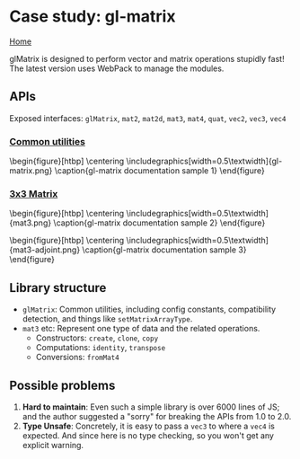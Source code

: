 # Case study: gl-matrix

[Home](http://glmatrix.net)

glMatrix is designed to perform vector and matrix operations stupidly fast! The latest version uses WebPack to manage the modules.

## APIs

Exposed interfaces: `glMatrix`, `mat2`, `mat2d`, `mat3`, `mat4`, `quat`, `vec2`, `vec3`, `vec4`

### [Common utilities](http://glmatrix.net/docs/2.2.0/symbols/glMatrix.html)

\begin{figure}[htbp]
\centering
\includegraphics[width=0.5\textwidth]{gl-matrix.png}
\caption{gl-matrix documentation sample 1}
\end{figure}

### [3x3 Matrix](http://glmatrix.net/docs/2.2.0/symbols/mat3.html)

\begin{figure}[htbp]
\centering
\includegraphics[width=0.5\textwidth]{mat3.png}
\caption{gl-matrix documentation sample 2}
\end{figure}

\begin{figure}[htbp]
\centering
\includegraphics[width=0.5\textwidth]{mat3-adjoint.png}
\caption{gl-matrix documentation sample 3}
\end{figure}


## Library structure

- `glMatrix`: Common utilities, including config constants, compatibility detection, and things like `setMatrixArrayType`.
- `mat3` etc: Represent one type of data and the related operations.
    + Constructors: `create`, `clone`, `copy`
    + Computations: `identity`, `transpose`
    + Conversions: `fromMat4`

## Possible problems
1. **Hard to maintain**: Even such a simple library is over 6000 lines of JS; and the author suggested a "sorry" for breaking the APIs from 1.0 to 2.0.
2. **Type Unsafe**: Concretely, it is easy to pass a `vec3` to where a `vec4` is expected. And since
here is no type checking, so you won't get any explicit warning.

